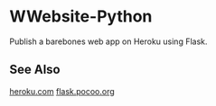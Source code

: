 # WWebsite-Python

Publish a barebones web app on Heroku using Flask.


## See Also
[heroku.com](heroku.com)
[flask.pocoo.org](flask.pocoo.org)
